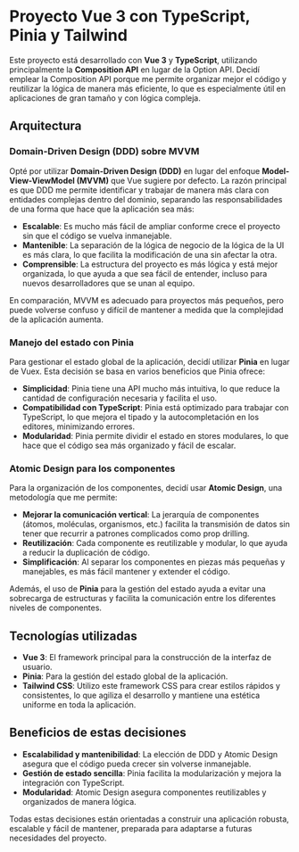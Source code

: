# Proyecto Vue 3 con TypeScript, Pinia y Tailwind

Este proyecto está desarrollado con **Vue 3** y **TypeScript**, utilizando principalmente la **Composition API** en lugar de la Option API. Decidí emplear la Composition API porque me permite organizar mejor el código y reutilizar la lógica de manera más eficiente, lo que es especialmente útil en aplicaciones de gran tamaño y con lógica compleja.

## Arquitectura

### Domain-Driven Design (DDD) sobre MVVM

Opté por utilizar **Domain-Driven Design (DDD)** en lugar del enfoque **Model-View-ViewModel (MVVM)** que Vue sugiere por defecto. La razón principal es que DDD me permite identificar y trabajar de manera más clara con entidades complejas dentro del dominio, separando las responsabilidades de una forma que hace que la aplicación sea más:

- **Escalable**: Es mucho más fácil de ampliar conforme crece el proyecto sin que el código se vuelva inmanejable.
- **Mantenible**: La separación de la lógica de negocio de la lógica de la UI es más clara, lo que facilita la modificación de una sin afectar la otra.
- **Comprensible**: La estructura del proyecto es más lógica y está mejor organizada, lo que ayuda a que sea fácil de entender, incluso para nuevos desarrolladores que se unan al equipo.

En comparación, MVVM es adecuado para proyectos más pequeños, pero puede volverse confuso y difícil de mantener a medida que la complejidad de la aplicación aumenta.

### Manejo del estado con Pinia

Para gestionar el estado global de la aplicación, decidí utilizar **Pinia** en lugar de Vuex. Esta decisión se basa en varios beneficios que Pinia ofrece:

- **Simplicidad**: Pinia tiene una API mucho más intuitiva, lo que reduce la cantidad de configuración necesaria y facilita el uso.
- **Compatibilidad con TypeScript**: Pinia está optimizado para trabajar con TypeScript, lo que mejora el tipado y la autocompletación en los editores, minimizando errores.
- **Modularidad**: Pinia permite dividir el estado en stores modulares, lo que hace que el código sea más organizado y fácil de escalar.

### Atomic Design para los componentes

Para la organización de los componentes, decidí usar **Atomic Design**, una metodología que me permite:

- **Mejorar la comunicación vertical**: La jerarquía de componentes (átomos, moléculas, organismos, etc.) facilita la transmisión de datos sin tener que recurrir a patrones complicados como prop drilling.
- **Reutilización**: Cada componente es reutilizable y modular, lo que ayuda a reducir la duplicación de código.
- **Simplificación**: Al separar los componentes en piezas más pequeñas y manejables, es más fácil mantener y extender el código.

Además, el uso de **Pinia** para la gestión del estado ayuda a evitar una sobrecarga de estructuras y facilita la comunicación entre los diferentes niveles de componentes.

## Tecnologías utilizadas

- **Vue 3**: El framework principal para la construcción de la interfaz de usuario.
- **Pinia**: Para la gestión del estado global de la aplicación.
- **Tailwind CSS**: Utilizo este framework CSS para crear estilos rápidos y consistentes, lo que agiliza el desarrollo y mantiene una estética uniforme en toda la aplicación.

## Beneficios de estas decisiones

- **Escalabilidad y mantenibilidad**: La elección de DDD y Atomic Design asegura que el código pueda crecer sin volverse inmanejable.
- **Gestión de estado sencilla**: Pinia facilita la modularización y mejora la integración con TypeScript.
- **Modularidad**: Atomic Design asegura componentes reutilizables y organizados de manera lógica.

Todas estas decisiones están orientadas a construir una aplicación robusta, escalable y fácil de mantener, preparada para adaptarse a futuras necesidades del proyecto.
